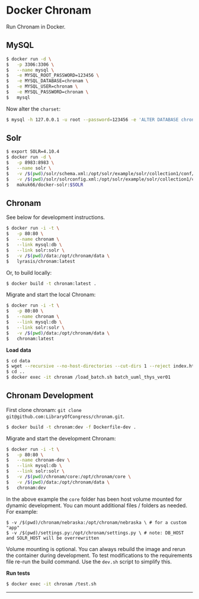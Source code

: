 Docker Chronam
==============

Run Chronam in Docker.

MySQL
-----

```bash
$ docker run -d \
$   -p 3306:3306 \
$   --name mysql \
$   -e MYSQL_ROOT_PASSWORD=123456 \
$   -e MYSQL_DATABASE=chronam \
$   -e MYSQL_USER=chronam \
$   -e MYSQL_PASSWORD=chronam \
$   mysql
```

Now alter the `charset`:

```bash
$ mysql -h 127.0.0.1 -u root --password=123456 -e 'ALTER DATABASE chronam charset=utf8;'
```

Solr
----

```bash
$ export SOLR=4.10.4
$ docker run -d \
$   -p 8983:8983 \
$   --name solr \
$   -v /$(pwd)/solr/schema.xml:/opt/solr/example/solr/collection1/conf/schema.xml \
$   -v /$(pwd)/solr/solrconfig.xml:/opt/solr/example/solr/collection1/conf/solrconfig.xml \
$   makuk66/docker-solr:$SOLR
```

Chronam
-------

See below for development instructions.

```bash
$ docker run -i -t \
$   -p 80:80 \
$   --name chronam \
$   --link mysql:db \
$   --link solr:solr \
$   -v /$(pwd)/data:/opt/chronam/data \
$   lyrasis/chronam:latest
```

Or, to build locally:

```bash
$ docker build -t chronam:latest .
```

Migrate and start the local Chronam:

```bash
$ docker run -i -t \
$   -p 80:80 \
$   --name chronam \
$   --link mysql:db \
$   --link solr:solr \
$   -v /$(pwd)/data:/opt/chronam/data \
$   chronam:latest
```

**Load data**

```bash
$ cd data
$ wget --recursive --no-host-directories --cut-dirs 1 --reject index.html* --include-directories /data/batches/batch_uuml_thys_ver01/ http://chroniclingamerica.loc.gov/data/batches/batch_uuml_thys_ver01/
$ cd ..
$ docker exec -it chronam /load_batch.sh batch_uuml_thys_ver01
```

Chronam Development
-------------------

First clone chronam: `git clone git@github.com:LibraryOfCongress/chronam.git`.

```bash
$ docker build -t chronam:dev -f Dockerfile-dev .
```

Migrate and start the development Chronam:

```bash
$ docker run -i -t \
$   -p 80:80 \
$   --name chronam-dev \
$   --link mysql:db \
$   --link solr:solr \
$   -v /$(pwd)/chronam/core:/opt/chronam/core \
$   -v /$(pwd)/data:/opt/chronam/data \
$   chronam:dev
```

In the above example the `core` folder has been host volume mounted for dynamic development. You can mount additional files / folders as needed. For example:

```
$ -v /$(pwd)/chronam/nebraska:/opt/chronam/nebraska \ # for a custom "app"
$ -v /$(pwd)/settings.py:/opt/chronam/settings.py \ # note: DB_HOST and SOLR_HOST will be overrewritten
```

Volume mounting is optional. You can always rebuild the image and rerun the container during development. To test modifications to the requirements file re-run the build command. Use the `dev.sh` script to simplify this.

**Run tests**

```bash
$ docker exec -it chronam /test.sh
```

---